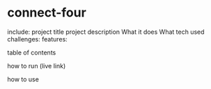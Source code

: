 # connect-four
 
include:
 project title
 project description
    What it does
    What tech used
    challenges: 
    features:

table of contents 

how to run (live link)

how to use 
